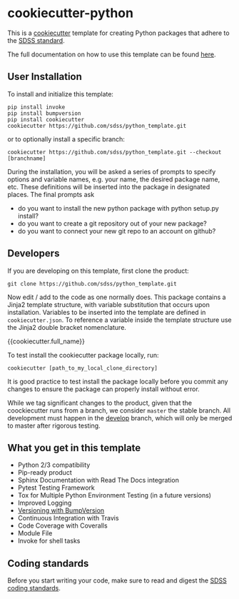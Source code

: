 # cookiecutter-python

This is a [cookiecutter](https://github.com/audreyr/cookiecutter) template for creating Python packages that adhere to the [SDSS standard](./\{\{cookiecutter.repo_name\}\}/STYLE.rst).

The full documentation on how to use this template can be found [here](http://sdss-python-template.readthedocs.io/en/latest/).

## User Installation

To install and initialize this template:

    pip install invoke
    pip install bumpversion
    pip install cookiecutter
    cookiecutter https://github.com/sdss/python_template.git

or to optionally install a specific branch:

    cookiecutter https://github.com/sdss/python_template.git --checkout [branchname]

During the installation, you will be asked a series of prompts to specify options and variable names, e.g. your name, the desired package name, etc. These definitions will be inserted into the package in designated places.  The final prompts ask

* do you want to install the new python package with python setup.py install?
* do you want to create a git repository out of your new package?
* do you want to connect your new git repo to an account on github?


## Developers

If you are developing on this template, first clone the product:

    git clone https://github.com/sdss/python_template.git

Now edit / add to the code as one normally does.  This package contains a Jinja2 template structure, with variable substitution that occurs upon installation. Variables to be inserted into the template are defined in `cookiecutter.json`.  To reference a variable inside the template structure use the Jinja2 double bracket nomenclature.

   {{cookiecutter.full_name}}

To test install the cookiecutter package locally, run:

    cookiecutter [path_to_my_local_clone_directory]

It is good practice to test install the package locally before you commit any changes to ensure the package can properly install without error.

While we tag significant changes to the product, given that the coockiecutter runs from a branch, we consider `master` the stable branch. All development must happen in the [develop](https://github.com/sdss/python_template/tree/develop) branch, which will only be merged to master after rigorous testing.

## What you get in this template

* Python 2/3 compatibility
* Pip-ready product
* Sphinx Documentation with Read The Docs integration
* Pytest Testing Framework
* Tox for Multiple Python Environment Testing (in a future versions)
* Improved Logging
* [Versioning with BumpVersion](https://github.com/peritus/bumpversion)
* Continuous Integration with Travis
* Code Coverage with Coveralls
* Module File
* Invoke for shell tasks

## Coding standards

Before you start writing your code, make sure to read and digest the [SDSS coding standards](./\{\{cookiecutter.repo_name\}\}/STYLE.rst).

